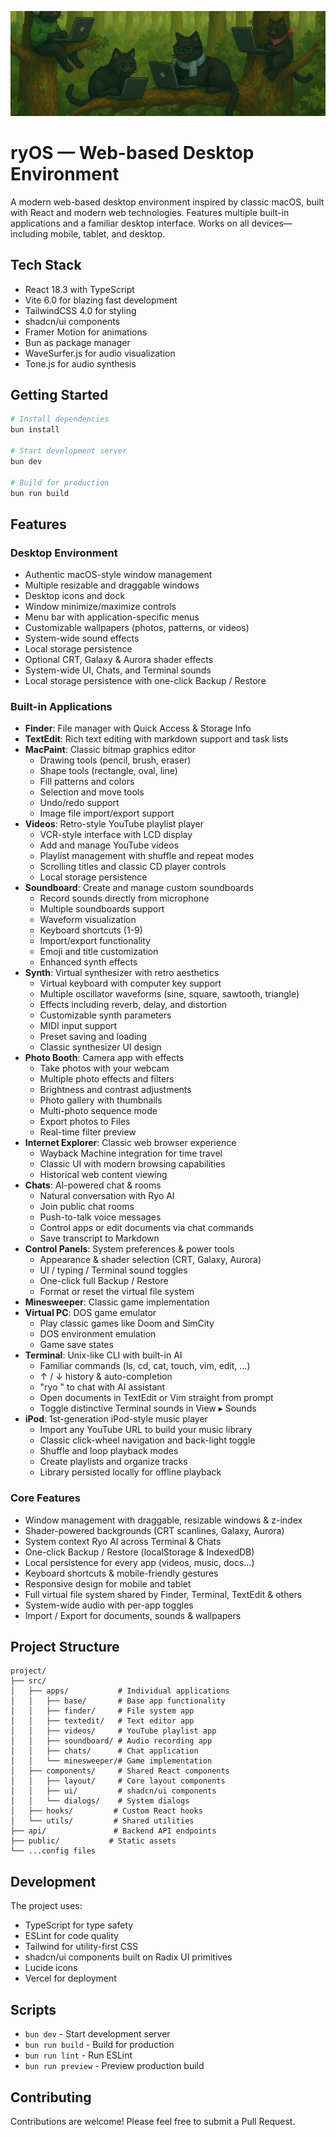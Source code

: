 ![Banner](./public/assets/images/banner.png)

# ryOS — Web-based Desktop Environment

A modern web-based desktop environment inspired by classic macOS, built with React and modern web technologies. Features multiple built-in applications and a familiar desktop interface. Works on all devices—including mobile, tablet, and desktop.

## Tech Stack

- React 18.3 with TypeScript
- Vite 6.0 for blazing fast development
- TailwindCSS 4.0 for styling
- shadcn/ui components
- Framer Motion for animations
- Bun as package manager
- WaveSurfer.js for audio visualization
- Tone.js for audio synthesis

## Getting Started

```bash
# Install dependencies
bun install

# Start development server
bun dev

# Build for production
bun run build
```

## Features

### Desktop Environment

- Authentic macOS-style window management
- Multiple resizable and draggable windows
- Desktop icons and dock
- Window minimize/maximize controls
- Menu bar with application-specific menus
- Customizable wallpapers (photos, patterns, or videos)
- System-wide sound effects
- Local storage persistence
- Optional CRT, Galaxy & Aurora shader effects
- System-wide UI, Chats, and Terminal sounds
- Local storage persistence with one-click Backup / Restore

### Built-in Applications

- **Finder**: File manager with Quick Access & Storage Info
- **TextEdit**: Rich text editing with markdown support and task lists
- **MacPaint**: Classic bitmap graphics editor
  - Drawing tools (pencil, brush, eraser)
  - Shape tools (rectangle, oval, line)
  - Fill patterns and colors
  - Selection and move tools
  - Undo/redo support
  - Image file import/export support
- **Videos**: Retro-style YouTube playlist player
  - VCR-style interface with LCD display
  - Add and manage YouTube videos
  - Playlist management with shuffle and repeat modes
  - Scrolling titles and classic CD player controls
  - Local storage persistence
- **Soundboard**: Create and manage custom soundboards
  - Record sounds directly from microphone
  - Multiple soundboards support
  - Waveform visualization
  - Keyboard shortcuts (1-9)
  - Import/export functionality
  - Emoji and title customization
  - Enhanced synth effects
- **Synth**: Virtual synthesizer with retro aesthetics
  - Virtual keyboard with computer key support
  - Multiple oscillator waveforms (sine, square, sawtooth, triangle)
  - Effects including reverb, delay, and distortion
  - Customizable synth parameters
  - MIDI input support
  - Preset saving and loading
  - Classic synthesizer UI design
- **Photo Booth**: Camera app with effects
  - Take photos with your webcam
  - Multiple photo effects and filters
  - Brightness and contrast adjustments
  - Photo gallery with thumbnails
  - Multi-photo sequence mode
  - Export photos to Files
  - Real-time filter preview
- **Internet Explorer**: Classic web browser experience
  - Wayback Machine integration for time travel
  - Classic UI with modern browsing capabilities
  - Historical web content viewing
- **Chats**: AI-powered chat & rooms
  - Natural conversation with Ryo AI
  - Join public chat rooms
  - Push-to-talk voice messages
  - Control apps or edit documents via chat commands
  - Save transcript to Markdown
- **Control Panels**: System preferences & power tools
  - Appearance & shader selection (CRT, Galaxy, Aurora)
  - UI / typing / Terminal sound toggles
  - One-click full Backup / Restore
  - Format or reset the virtual file system
- **Minesweeper**: Classic game implementation
- **Virtual PC**: DOS game emulator
  - Play classic games like Doom and SimCity
  - DOS environment emulation
  - Game save states
- **Terminal**: Unix-like CLI with built-in AI
  - Familiar commands (ls, cd, cat, touch, vim, edit, …)
  - ↑ / ↓ history & auto-completion
  - "ryo <prompt>" to chat with AI assistant
  - Open documents in TextEdit or Vim straight from prompt
  - Toggle distinctive Terminal sounds in View ▸ Sounds
- **iPod**: 1st-generation iPod-style music player
  - Import any YouTube URL to build your music library
  - Classic click-wheel navigation and back-light toggle
  - Shuffle and loop playback modes
  - Create playlists and organize tracks
  - Library persisted locally for offline playback

### Core Features

- Window management with draggable, resizable windows & z-index
- Shader-powered backgrounds (CRT scanlines, Galaxy, Aurora)
- System context Ryo AI across Terminal & Chats
- One-click Backup / Restore (localStorage & IndexedDB)
- Local persistence for every app (videos, music, docs…)
- Keyboard shortcuts & mobile-friendly gestures
- Responsive design for mobile and tablet
- Full virtual file system shared by Finder, Terminal, TextEdit & others
- System-wide audio with per-app toggles
- Import / Export for documents, sounds & wallpapers

## Project Structure

```
project/
├── src/
│   ├── apps/           # Individual applications
│   │   ├── base/       # Base app functionality
│   │   ├── finder/     # File system app
│   │   ├── textedit/   # Text editor app
│   │   ├── videos/     # YouTube playlist app
│   │   ├── soundboard/ # Audio recording app
│   │   ├── chats/      # Chat application
│   │   └── minesweeper/# Game implementation
│   ├── components/     # Shared React components
│   │   ├── layout/     # Core layout components
│   │   ├── ui/         # shadcn/ui components
│   │   └── dialogs/    # System dialogs
│   ├── hooks/         # Custom React hooks
│   └── utils/         # Shared utilities
├── api/               # Backend API endpoints
├── public/           # Static assets
└── ...config files
```

## Development

The project uses:

- TypeScript for type safety
- ESLint for code quality
- Tailwind for utility-first CSS
- shadcn/ui components built on Radix UI primitives
- Lucide icons
- Vercel for deployment

## Scripts

- `bun dev` - Start development server
- `bun run build` - Build for production
- `bun run lint` - Run ESLint
- `bun run preview` - Preview production build

## Contributing

Contributions are welcome! Please feel free to submit a Pull Request.
